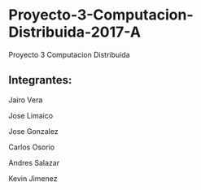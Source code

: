 # Proyecto-3-Computacion-Distribuida-2017-A
Proyecto 3 Computacion Distribuida 
## Integrantes:

Jairo Vera

Jose Limaico

Jose Gonzalez

Carlos Osorio

Andres Salazar

Kevin Jimenez

